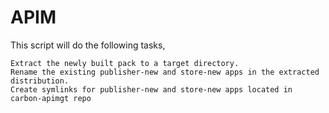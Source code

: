 # APIM
This script will do the following tasks,

    Extract the newly built pack to a target directory.
    Rename the existing publisher-new and store-new apps in the extracted distribution.
    Create symlinks for publisher-new and store-new apps located in carbon-apimgt repo

